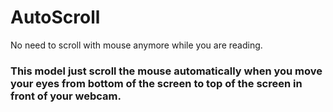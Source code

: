 # AutoScroll
No need to scroll with mouse anymore while you are reading.

### This model just scroll the mouse automatically when you move your eyes from bottom of the screen to top of the screen in front of your webcam.

